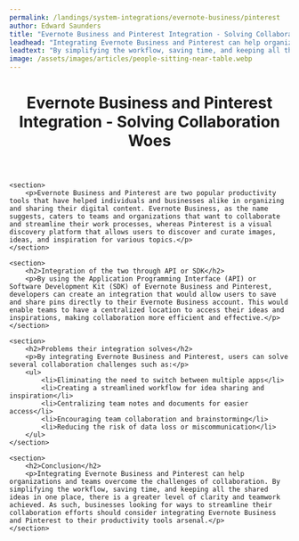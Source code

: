 ```yaml
---
permalink: /landings/system-integrations/evernote-business/pinterest
author: Edward Saunders
title: "Evernote Business and Pinterest Integration - Solving Collaboration Woes"
leadhead: "Integrating Evernote Business and Pinterest can help organizations and teams overcome the challenges of collaboration"
leadtext: "By simplifying the workflow, saving time, and keeping all the shared ideas in one place, there is a greater level of clarity and teamwork achieved. As such, businesses looking for ways to streamline their collaboration efforts should consider integrating Evernote Business and Pinterest to their productivity tools arsenal."
image: /assets/images/articles/people-sitting-near-table.webp
---
```

<div class="arttext">
	<header>
		<h1>Evernote Business and Pinterest Integration - Solving Collaboration Woes</h1>
	</header>

	<section>
		<p>Evernote Business and Pinterest are two popular productivity tools that have helped individuals and businesses alike in organizing and sharing their digital content. Evernote Business, as the name suggests, caters to teams and organizations that want to collaborate and streamline their work processes, whereas Pinterest is a visual discovery platform that allows users to discover and curate images, ideas, and inspiration for various topics.</p>
	</section>

	<section>
		<h2>Integration of the two through API or SDK</h2>
		<p>By using the Application Programming Interface (API) or Software Development Kit (SDK) of Evernote Business and Pinterest, developers can create an integration that would allow users to save and share pins directly to their Evernote Business account. This would enable teams to have a centralized location to access their ideas and inspirations, making collaboration more efficient and effective.</p>
	</section>

	<section>
		<h2>Problems their integration solves</h2>
		<p>By integrating Evernote Business and Pinterest, users can solve several collaboration challenges such as:</p>
		<ul>
			<li>Eliminating the need to switch between multiple apps</li>
			<li>Creating a streamlined workflow for idea sharing and inspiration</li>
			<li>Centralizing team notes and documents for easier access</li>
			<li>Encouraging team collaboration and brainstorming</li>
			<li>Reducing the risk of data loss or miscommunication</li>
		</ul>
	</section>

	<section>
		<h2>Conclusion</h2>
		<p>Integrating Evernote Business and Pinterest can help organizations and teams overcome the challenges of collaboration. By simplifying the workflow, saving time, and keeping all the shared ideas in one place, there is a greater level of clarity and teamwork achieved. As such, businesses looking for ways to streamline their collaboration efforts should consider integrating Evernote Business and Pinterest to their productivity tools arsenal.</p>
	</section>

</div>